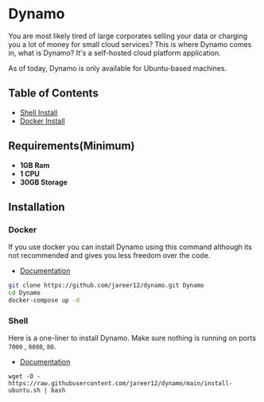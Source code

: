 # Dynamo

You are most likely tired of large corporates selling your data or charging you a lot of money for small cloud services? This is where Dynamo comes in, what is Dynamo? It's a self-hosted cloud platform application.

As of today, Dynamo is only available for Ubuntu-based machines.

## Table of Contents

- [Shell Install](#Docker)
- [Docker Install](#Shell)

## Requirements(Minimum)

- **1GB Ram**
- **1 CPU**
- **30GB Storage**

## Installation

### Docker

If you use docker you can install Dynamo using this command although its not recommended and gives you less freedom over the code.

- [Documentation](./docs/UbuntuDocker.MD)

```sh
git clone https://github.com/jareer12/dynamo.git Dynamo
cd Dynamo
docker-compose up -d
```

### Shell

Here is a one-liner to install Dynamo. Make sure nothing is running on ports `7000` , `8080`, `80`.

- [Documentation](./docs/UbuntuShell.MD)

```shell
wget -O - https://raw.githubusercontent.com/jareer12/dynamo/main/install-ubuntu.sh | bash
```
